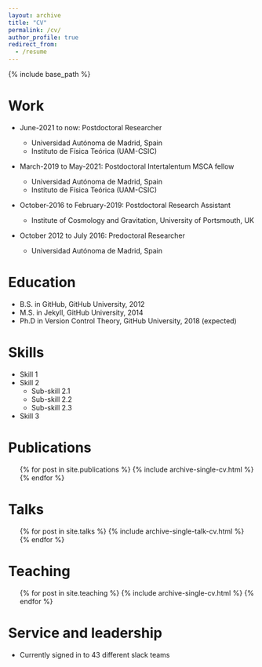 ```yaml
---
layout: archive
title: "CV"
permalink: /cv/
author_profile: true
redirect_from:
  - /resume
---
```


{% include base_path %}


Work 
======
* June-2021 to now: Postdoctoral Researcher
  * Universidad Autónoma de Madrid, Spain
  * Instituto de Física Teórica (UAM-CSIC)

* March-2019 to May-2021: Postdoctoral Intertalentum MSCA fellow
  * Universidad Autónoma de Madrid, Spain
  * Instituto de Física Teórica (UAM-CSIC)
  
* October-2016 to February-2019: Postdoctoral Research Assistant
  * Institute of Cosmology and Gravitation, University of Portsmouth, UK

* October 2012 to July 2016: Predoctoral Researcher
  * Universidad Autónoma de Madrid, Spain  

Education
======
* B.S. in GitHub, GitHub University, 2012
* M.S. in Jekyll, GitHub University, 2014
* Ph.D in Version Control Theory, GitHub University, 2018 (expected)
  
Skills
======
* Skill 1
* Skill 2
  * Sub-skill 2.1
  * Sub-skill 2.2
  * Sub-skill 2.3
* Skill 3

Publications
======
  <ul>{% for post in site.publications %}
    {% include archive-single-cv.html %}
  {% endfor %}</ul>
  
Talks
======
  <ul>{% for post in site.talks %}
    {% include archive-single-talk-cv.html %}
  {% endfor %}</ul>
  
Teaching
======
  <ul>{% for post in site.teaching %}
    {% include archive-single-cv.html %}
  {% endfor %}</ul>
  
Service and leadership
======
* Currently signed in to 43 different slack teams
